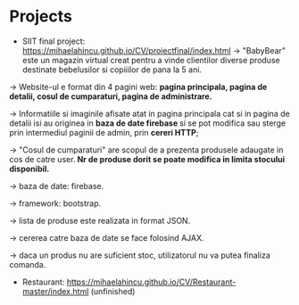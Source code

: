 # Projects
- SIIT final project: https://mihaelahincu.github.io/CV/proiectfinal/index.html 
→	"BabyBear" este un magazin virtual creat pentru a vinde clientilor diverse produse destinate bebelusilor si copiiilor de pana la 5 ani.

→	Website-ul e format din 4 pagini web: <b>pagina principala, pagina de detalii, cosul de cumparaturi, pagina de administrare.</b>

→	Informatiile si imaginile afisate atat in pagina principala cat si in pagina de detalii isi au originea in <b> baza de date firebase </b> si se pot modifica sau sterge prin intermediul paginii de admin, prin <b>cereri HTTP</b>;

→	"Cosul de cumparaturi" are scopul de a prezenta produsele adaugate in cos de catre user.<b> Nr de produse dorit se poate modifica in limita stocului disponibil.</b>

→	baza de date: firebase.

→	framework: bootstrap.

→	lista de produse este realizata in format JSON.

→	cererea catre baza de date se face folosind AJAX.

→	daca un produs nu are suficient stoc, utilizatorul nu va putea finaliza comanda.


- Restaurant: https://mihaelahincu.github.io/CV/Restaurant-master/index.html (unfinished)
